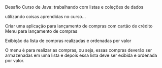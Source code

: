 Desafio Curso de Java: trabalhando com listas e coleções de dados 

utilizando coisas aprendidas no curso...

Criar uma aplicação para lançamento de compras com cartão de crédito
Menu para lançamento de compras

Exibição da lista de compras realizadas e ordenadas por valor

O menu é para realizar as compras, ou seja, essas compras deverão ser armazenadas em uma lista e depois essa lista deve ser exibida e ordenada por valor.
